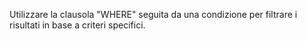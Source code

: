 Utilizzare la clausola "WHERE" seguita da una condizione per filtrare i risultati in base a criteri specifici.
